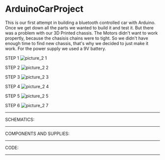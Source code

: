 # ArduinoCarProject
This is our first attempt in building a bluetooth controlled car with Arduino. Once we get down all the parts we wanted to build it and test it. But there was a problem with our 3D Printed chassis. The Motors didn't want to work propertly, because the chasisis chains were to tight. So we didn't have enough time to find new chassis, that's why we decided to just make it work. For the power supply we used a 9V battery.

STEP 1
![picture_2 1](https://user-images.githubusercontent.com/75718282/163690567-b3c3713a-85c5-4857-826a-12aaf83b955e.jpg)

STEP 2
![picture_2 2](https://user-images.githubusercontent.com/75718282/163690577-007896b4-e5e0-434a-bc85-398164c7c684.jpg)

STEP 3
![picture_2 3](https://user-images.githubusercontent.com/75718282/163690581-a5b46820-f500-4269-b5f4-0cd2bc435059.jpg)

STEP 4
![picture_2 4](https://user-images.githubusercontent.com/75718282/163690588-df07213f-40e1-4daa-b36e-3ff98b79761b.jpg)

STEP 5
![picture_2 5](https://user-images.githubusercontent.com/75718282/163690593-2d9df961-47fe-4221-ba24-7e34a481cd1b.jpg)

STEP 6
![picture_2 7](https://user-images.githubusercontent.com/75718282/163690598-08c16b96-0ebb-4fc8-a078-0b2ddf497177.jpg)

--------------------------------------------------------------------------------
SCHEMATICS:

--------------------------------------------------------------------------------
COMPONENTS AND SUPPLIES:

--------------------------------------------------------------------------------
CODE:

--------------------------------------------------------------------------------




